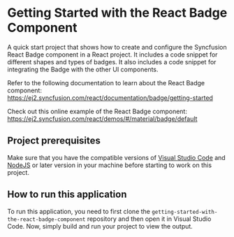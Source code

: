 # Getting Started with the React Badge Component

A quick start project that shows how to create and configure the Syncfusion React Badge component in a React project. It includes a code snippet for different shapes and types of badges. It also includes a code snippet for integrating the Badge with the other UI components.
 
Refer to the following documentation to learn about the React Badge component: 
https://ej2.syncfusion.com/react/documentation/badge/getting-started

Check out this online example of the React Badge component:
https://ej2.syncfusion.com/react/demos/#/material/badge/default

## Project prerequisites
Make sure that you have the compatible versions of [Visual Studio Code](https://code.visualstudio.com/download ) and [NodeJS](https://nodejs.org/en/download) or later version in your machine before starting to work on this project.

## How to run this application
To run this application, you need to first clone the `getting-started-with-the-react-badge-component` repository and then open it in Visual Studio Code. Now, simply build and run your project to view the output.